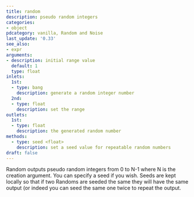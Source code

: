 ```yaml
---
title: random
description: pseudo random integers
categories:
- object
pdcategory: vanilla, Random and Noise
last_update: '0.33'
see_also:
- expr
arguments:
- description: initial range value 
  default: 1
  type: float
inlets:
  1st:
  - type: bang
    description: generate a random integer number
  2nd:
  - type: float
    description: set the range
outlets:
  1st:
  - type: float
    description: the generated random number
methods:
  - type: seed <float>
    description: set a seed value for repeatable random numbers
draft: false
---
```

Random outputs pseudo random integers from 0 to N-1 where N is the creation argument. You can specify a seed if you wish. Seeds are kept locally so that if two Randoms are seeded the same they will have the same output (or indeed you can seed the same one twice to repeat the output.
